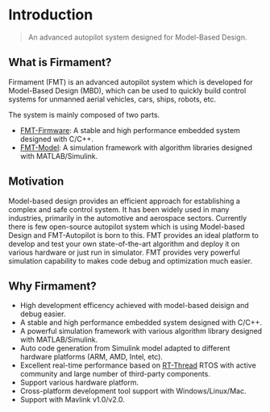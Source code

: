 # Introduction

> An advanced autopilot system designed for Model-Based Design.

## What is Firmament?

Firmament (FMT) is an advanced autopilot system which is developed for Model-Based Design (MBD), which can be used to quickly build control systems for unmanned aerial vehicles, cars, ships, robots, etc.

The system is mainly composed of two parts.

- [FMT-Firmware](https://github.com/Firmament-Autopilot/FMT-Firmware): A stable and high performance embedded system designed with C/C++.
- [FMT-Model](https://github.com/Firmament-Autopilot/FMT-Model): A simulation framework with algorithm libraries designed with MATLAB/Simulink.

## Motivation

Model-based design provides an efficient approach for establishing a complex and safe control system. It has been widely used in many industries, primarily in the automotive and aerospace sectors. Currently there is few open-source autopilot system which is using Model-based Design and FMT-Autopilot is born to this. FMT provides an ideal platform to develop and test your own state-of-the-art algorithm and deploy it on various hardware or just run in simulator. FMT provides very powerful simulation capability to makes code debug and optimization much easier.

## Why Firmament?

- High development efficency achieved with model-based deisign and debug easier.
- A stable and high performance embedded system designed with C/C++.
- A powerful simulation framework with various algorithm library designed with MATLAB/Simulink.
- Auto code generation from Simulink model adapted to different hardware platforms (ARM, AMD, Intel, etc).
- Excellent real-time performance based on [RT-Thread](https://www.rt-thread.io/) RTOS with active community and large number of third-party components.
- Support various hardware platform.
- Cross-platform development tool support with Windows/Linux/Mac.
- Support with Mavlink v1.0/v2.0.
